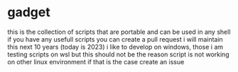 # gadget
this is the collection of scripts that are portable and can be used in any shell
if you have any usefull scripts you can create a pull request
i will maintain this next 10 years (today is 2023)
i like to develop on windows, those i am testing scripts on wsl
but this should not be the reason script is not working on other linux environment
if that is the case create an issue